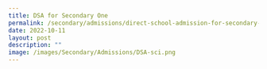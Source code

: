 ```yaml
---
title: DSA for Secondary One
permalink: /secondary/admissions/direct-school-admission-for-secondary-one/
date: 2022-10-11
layout: post
description: ""
image: /images/Secondary/Admissions/DSA-sci.png
---
```

